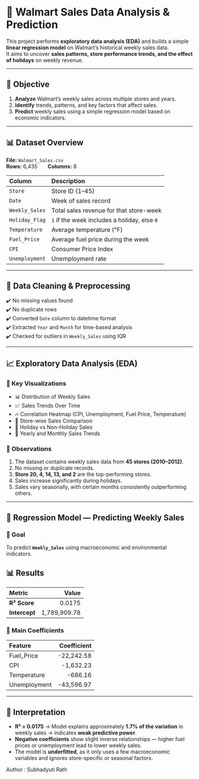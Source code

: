 # 🛒 Walmart Sales Data Analysis & Prediction

This project performs **exploratory data analysis (EDA)** and builds a simple **linear regression model** on Walmart’s historical weekly sales data.  
It aims to uncover **sales patterns, store performance trends, and the effect of holidays** on weekly revenue.

---

## 🎯 Objective

1. **Analyze** Walmart’s weekly sales across multiple stores and years.  
2. **Identify** trends, patterns, and key factors that affect sales.  
3. **Predict** weekly sales using a simple regression model based on economic indicators.

---

## 📊 Dataset Overview

**File:** `Walmart_Sales.csv`  
**Rows:** 6,435  **Columns:** 8  

| Column | Description |
|:--------|:------------|
| `Store` | Store ID (1–45) |
| `Date` | Week of sales record |
| `Weekly_Sales` | Total sales revenue for that store-week |
| `Holiday_Flag` | `1` if the week includes a holiday, else `0` |
| `Temperature` | Average temperature (°F) |
| `Fuel_Price` | Average fuel price during the week |
| `CPI` | Consumer Price Index |
| `Unemployment` | Unemployment rate |

---

## 🧠 Data Cleaning & Preprocessing

✔️ No missing values found  
✔️ No duplicate rows  
✔️ Converted `Date` column to datetime format  
✔️ Extracted `Year` and `Month` for time-based analysis  
✔️ Checked for outliers in `Weekly_Sales` using IQR  

---

## 📈 Exploratory Data Analysis (EDA)

### 🧩 Key Visualizations
- 📊 Distribution of Weekly Sales  
- 📈 Sales Trends Over Time  
- 🔥 Correlation Heatmap (CPI, Unemployment, Fuel Price, Temperature)  
- 🏪 Store-wise Sales Comparison  
- 🎉 Holiday vs Non-Holiday Sales  
- 📅 Yearly and Monthly Sales Trends  

### 🧾 Observations
1. The dataset contains weekly sales data from **45 stores (2010–2012)**.  
2. No missing or duplicate records.  
3. **Store 20, 4, 14, 13, and 2** are the top-performing stores.  
4. Sales increase significantly during holidays.  
5. Sales vary seasonally, with certain months consistently outperforming others.  

---

## 🤖 Regression Model — Predicting Weekly Sales

### 🎯 Goal
To predict **`Weekly_Sales`** using macroeconomic and environmental indicators.

## 📊 Results

| **Metric** | **Value** |
|:------------|-----------:|
| **R² Score** | 0.0175 |
| **Intercept** | 1,789,909.78 |

### 🔹 Main Coefficients

| **Feature** | **Coefficient** |
|:-------------|----------------:|
| Fuel_Price | -22,242.58 |
| CPI | -1,632.23 |
| Temperature | -686.16 |
| Unemployment | -43,596.97 |

---

## 🧩 Interpretation

- **R² = 0.0175** → Model explains approximately **1.7% of the variation** in weekly sales → indicates **weak predictive power**.  
- **Negative coefficients** show slight inverse relationships — higher fuel prices or unemployment lead to lower weekly sales.  
- The model is **underfitted**, as it only uses a few macroeconomic variables and ignores store-specific or seasonal factors.


Author : Subhadyuti Rath
